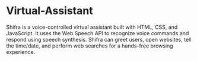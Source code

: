 # Virtual-Assistant
Shifra is a voice-controlled virtual assistant built with HTML, CSS, and JavaScript. It uses the Web Speech API to recognize voice commands and respond using speech synthesis. Shifra can greet users, open websites, tell the time/date, and perform web searches for a hands-free browsing experience.
